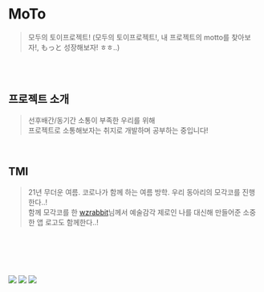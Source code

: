 # MoTo
> 모두의 토이프로젝트! (모두의 토이프로젝트!, 내 프로젝트의 motto를 찾아보자!, もっと 성장해보자! ㅎㅎ..)   

<br/><br/>
   
## 프로젝트 소개
> 선후배간/동기간 소통이 부족한 우리를 위해   
> 프로젝트로 소통해보자는 취지로 개발하며 공부하는 중입니다!   

<br/>

## TMI
> 21년 무더운 여름. 코로나가 함께 하는 여름 방학. 우리 동아리의 모각코를 진행한다..!   
> 함께 모각코를 한 [wzrabbit](https://github.com/wzrabbit)님께서 예술감각 제로인 나를 대신해 만들어준 소중한 앱 로고도 함께한다..!


<br/><br/><br/><br/>

<img src="https://img.shields.io/badge/Android-3DDC84?style=flat-square&logo=Android&logoColor=white"/>  <img src="https://img.shields.io/badge/Kotlin-7F52FF?style=flat-square&logo=Kotlin&logoColor=white"/>  <img src="https://img.shields.io/badge/Firebase-FFCA28?style=flat-square&logo=Firebase&logoColor=white"/>
<!-- <img src="https://img.shields.io/badge/쓰고자하는_텍스트-컬러코드?style=flat-square&logo=simpleicons에서_아이콘이름&logoColor=white"/> -->

